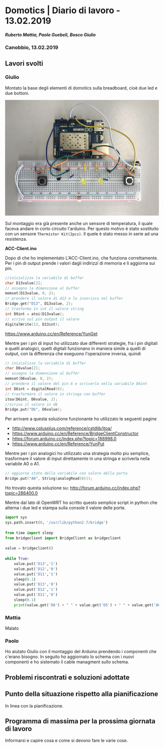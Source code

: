 # Domotics | Diario di lavoro - 13.02.2019

##### Ruberto Mattia, Paolo Guebeli, Bosco Giulio

### Canobbio, 13.02.2019

## Lavori svolti

### Giulio

Montato la base degli elementi di domotics sulla breadboard, cio&egrave; due led e due bottoni.

![Schema primo montaggio su arduino](../doc/img/arduino/montaggio0.jpg)

Sul montaggio era gi&agrave; presente anche un sensore di temperatura, il quale faceva andare in
corto circuito l'arduino. Per questo motivo &egrave; stato sostituito con un sensore
`Thermistor Kit(2pcs)`. Il quele &egrave; stato messo in serie ad una resistenza.

**ACC-Client.ino**

Dopo di che ho implementato L'ACC-Client.ino, che funziona correttamente.  
Per i pin di output prende i valori dagli indirizzi di memoria e li aggiorna sui pin.

```cpp
//inizializzo la variabile di buffer
char D13value[2];
// assegno la dimensione al buffer
memset(D13value, 0, 2);
// prendere il valore di d13 e lo inserisco nel buffer
Bridge.get("D13", D13value, 2);
// trasformo in int il valore string
int D9int = atoi(D13value);
// scrivo sul pin output il valore
digitalWrite(13, D13int);
```

https://www.arduino.cc/en/Reference/YunGet

Mentre per i pin di input ho utilizzato due differenti strategie, fra i pin digitali e quelli
analogici, quelli digitali funzionano in maniera simile a quelli di output, con la differenza che
eseguono l'operazione inversa, quindi

```cpp
// inizializzo la variabile di buffer
char D6value[2];
// assegno la dimensione al buffer
memset(D6value, 0, 2);
// prendere il valore del pin 6 e scriverlo nella variabile D6int
int D6int = digitalRead(6);
// trasformare il valore in stringa con buffer
itoa(D6int, D6value, 2);
//scrivo il valore in d6
Bridge.put("D6", D6value);
```

Per arrivare a questa soluzione funzionante ho utilizzato le seguenti pagine
- http://www.cplusplus.com/reference/cstdlib/itoa/
- https://www.arduino.cc/en/Reference/BridgeClientConstructor
- https://forum.arduino.cc/index.php?topic=188998.0
- https://www.arduino.cc/en/Reference/YunPut

Mentre per i pin analogici ho utilizzato una strategia molto piu semplice, trasformare il valore di
input direttamente in una stringa e scriverla nella variabile A0 o A1.

```cpp
// aggiorno stato della variabile con valore della porta
Bridge.put("A0", String(analogRead(0)));
```

Ho trovato questa soluzione su: http://forum.arduino.cc/index.php?topic=286400.0

Mentre dal lato di OpenWRT ho scritto questo semplice script in python che alterna i due led e
stampa sulla console il valore delle porte.

```py
import sys
sys.path.insert(0, '/usr/lib/python2.7/bridge')

from time import sleep
from bridgeclient import BridgeClient as bridgeclient

value = bridgeclient()

while True:
    value.put('D13','1')
    value.put('D12','0')
    value.put('D11','1')
    sleep(0.1)
    value.put('D13','0')
    value.put('D12','1')
    value.put('D11','0')
    sleep(0.1)
    print(value.get('D6') + " " + value.get('D5') + " " + value.get('A0') + " " + value.get('A1'));

```

### Mattia

Malato

### Paolo

Ho aiutato Giulio con il montaggio del Arduino prendendo i componenti che c'erano bisogno.
In seguito ho aggiornato lo schema con i nuovi componenti e ho sistemato il cable managment sullo schema.


##  Problemi riscontrati e soluzioni adottate


##  Punto della situazione rispetto alla pianificazione
In linea con la pianificazione.


## Programma di massima per la prossima giornata di lavoro
Informarsi e capire cosa e come si devono fare le varie cose.
